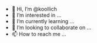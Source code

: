 - 👋 Hi, I’m @koollich
- 👀 I’m interested in ...
- 🌱 I’m currently learning ...
- 💞️ I’m looking to collaborate on ...
- 📫 How to reach me ...

<!---
koollich/koollich is a ✨ special ✨ repository because its `README.md` (this file) appears on your GitHub profile.
You can click the Preview link to take a look at your changes.
--->
